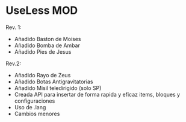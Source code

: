 ﻿UseLess MOD
=========

Rev. 1:
* Añadido Baston de Moises
* Añadido Bomba de Ambar
* Añadido Pies de Jesus

Rev.2:
* Añadido Rayo de Zeus
* Añadido Botas Antigravitatorias
* Añadido Misil teledirigido (solo SP)
* Creada API para insertar de forma rapida y eficaz items, bloques y configuraciones
* Uso de .lang
* Cambios menores

